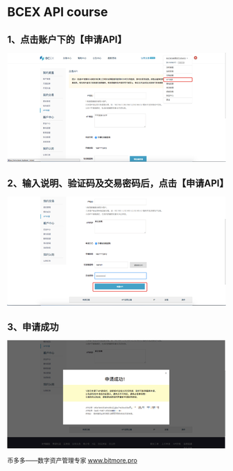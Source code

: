 # BCEX  API  course

## 1、点击账户下的【申请API】

![](.gitbook/assets/bcex1.png)

## 2、输入说明、验证码及交易密码后，点击【申请API】

![](.gitbook/assets/bcex2.png)

## 3、申请成功

![](.gitbook/assets/bcex3.png)

币多多——数字资产管理专家   www.bitmore.pro

